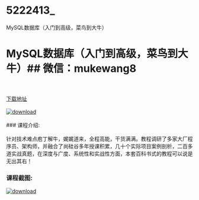 # 5222413_
MySQL数据库（入门到高级，菜鸟到大牛）
# MySQL数据库（入门到高级，菜鸟到大牛）## 微信：mukewang8
<br/></br>[下载地址](http://www.36tz.cn/article/5222413 "下载地址")
<br/></br>[![download](http://36tz.cn/muke_img/2022_01_1-25-300x187.png "下载地址")](http://www.36tz.cn/article/5222413 "下载地址")
<br/></br>### 课程介绍:<br/></br>针对技术难点庖丁解牛，娓娓道来，全程高能，干货满满。教程调研了多家大厂程序员、架构师，并融合了尚硅谷多年授课积累，几十个实际项目案例剖析，二百多道实战真题，在深度与广度、系统性和实战性方面，本套百科书式的教程可以说是无出其右！

### 课程截图:
[![download](http://36tz.cn/muke_img/2022_01_2-29.png "下载地址")](http://www.36tz.cn/article/5222413 "下载地址")
